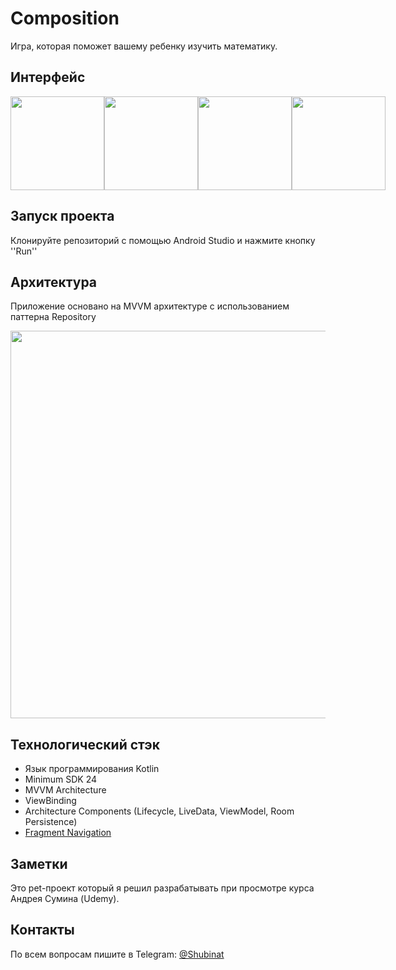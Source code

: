 # Composition
Игра, которая поможет вашему ребенку изучить математику.

## Интерфейс
<div style="display:flex;">
  <img src="https://github.com/Shubinat/CompositionImages/blob/main/info.jpg" width="150"/>
  <img src="https://github.com/Shubinat/CompositionImages/blob/main/level.jpg" width="150"/>
  <img src="https://github.com/Shubinat/CompositionImages/blob/main/game.jpg" width="150"/>
  <img src="https://github.com/Shubinat/CompositionImages/blob/main/final.jpg" width="150"/>
</div>

## Запуск проекта

Клонируйте репозиторий с помощью Android Studio и нажмите кнопку ''Run''

## Архитектура

Приложение основано на MVVM архитектуре с использованием паттерна Repository

<img src="https://github.com/Shubinat/NotForgotImages/blob/main/achritecture.png" width="620"/>

## Технологический стэк

* Язык программирования Kotlin
* Minimum SDK 24
* MVVM Architecture
* ViewBinding
* Architecture Components (Lifecycle, LiveData, ViewModel, Room Persistence)
* <a href="https://developer.android.com/guide/navigation/navigation-getting-started">Fragment Navigation</a>


## Заметки

Это pet-проект который я решил разрабатывать при просмотре курса Андрея Сумина (Udemy). 

## Контакты

По всем вопросам пишите в Telegram: <a href="http://t.me/shubinat">@Shubinat</a>
